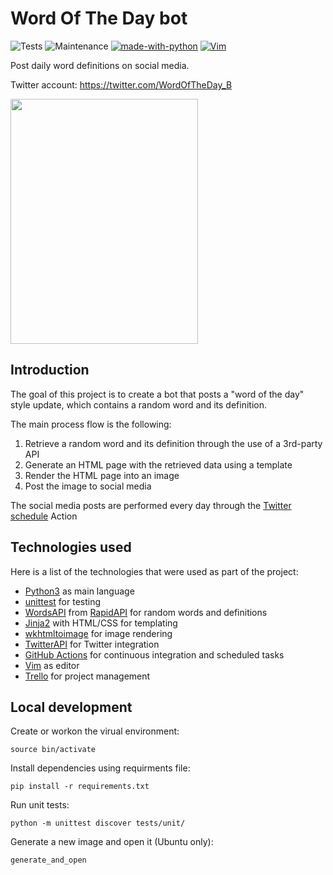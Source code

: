 # Word Of The Day bot

![Tests](https://github.com/lucasrijllart/word-of-the-day-bot/workflows/Tests/badge.svg?branch=main)
![Maintenance](https://img.shields.io/badge/Maintained%3F-yes-green.svg)
[![made-with-python](https://img.shields.io/badge/Made%20with-Python-1f425f.svg)](https://www.python.org/)
[![Vim](https://img.shields.io/badge/--019733?logo=vim)](https://www.vim.org/)
<!-- Extras
[![GitHub](https://img.shields.io/badge/--181717?logo=github&logoColor=ffffff)](https://github.com/)
[![Twitter](https://badgen.net/badge/icon/twitter?icon=twitter&label)](https://twitter.com/WordOfTheDay_B)
-->

Post daily word definitions on social media.

Twitter account: https://twitter.com/WordOfTheDay_B

<img src="https://user-images.githubusercontent.com/11093148/103416106-67415300-4b85-11eb-9bf9-f0bbf9200bee.jpg" width="300" height="392">

## Introduction

The goal of this project is to create a bot that posts a "word of the day" style update,
which contains a random word and its definition.

The main process flow is the following:
  1. Retrieve a random word and its definition through the use of a 3rd-party API
  2. Generate an HTML page with the retrieved data using a template
  3. Render the HTML page into an image
  4. Post the image to social media

The social media posts are performed every day through the [Twitter schedule](https://github.com/lucasrijllart/word-of-the-day-bot/actions?query=workflow%3A%22Twitter+schedule%22) Action

## Technologies used

Here is a list of the technologies that were used as part of the project:
- [Python3](https://www.python.org/) as main language
- [unittest](https://docs.python.org/3.6/library/unittest.html) for testing
- [WordsAPI](https://rapidapi.com/dpventures/api/wordsapi/) from [RapidAPI](https://rapidapi.com/) for random words and definitions
- [Jinja2](https://jinja.palletsprojects.com/en/master/) with HTML/CSS for templating
- [wkhtmltoimage](https://wkhtmltopdf.org/) for image rendering
- [TwitterAPI](https://github.com/geduldig/TwitterAPI) for Twitter integration
- [GitHub Actions](https://github.com/features/actions) for continuous integration and scheduled tasks
- [Vim](https://www.vim.org/) as editor
- [Trello](https://trello.com/) for project management


## Local development

Create or workon the virual environment:

`source bin/activate`

Install dependencies using requirments file:

`pip install -r requirements.txt`

Run unit tests:

`python -m unittest discover tests/unit/`

Generate a new image and open it (Ubuntu only):

`generate_and_open`
